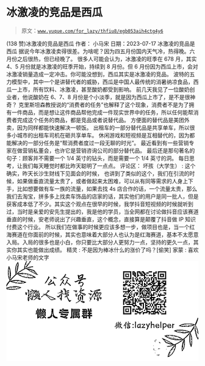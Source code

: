 # 冰激凌的竞品是西瓜

> 原文：[`www.yuque.com/for_lazy/thfiu8/egb053aih4ctg4y6`](https://www.yuque.com/for_lazy/thfiu8/egb053aih4ctg4y6)

<ne-h2 id="f922bcbd" data-lake-id="f922bcbd"><ne-heading-ext><ne-heading-anchor></ne-heading-anchor><ne-heading-fold></ne-heading-fold></ne-heading-ext><ne-heading-content><ne-text id="u3df7eedb">(138 赞)冰激凌的竞品是西瓜</ne-text></ne-heading-content></ne-h2> <ne-p id="u15768858" data-lake-id="u15768858"><ne-text id="ucc9d36a6">作者： 小马宋</ne-text></ne-p> <ne-p id="u663ac95a" data-lake-id="u663ac95a"><ne-text id="uf44087e9">日期：2023-07-17</ne-text></ne-p> <ne-p id="u4f7a9f00" data-lake-id="u4f7a9f00"><ne-text id="uead71d9e">冰激凌的竞品是西瓜</ne-text> <ne-text id="u7d74acbc">据说今年冰激凌卖得很差。为啥呢？因为四五月份国内天气冷，热得晚。六月份之后很热，但已经晚了。</ne-text> <ne-text id="ub837436b">很多人可能会认为，冰激凌的旺季在 678 月，其实 4、5 月份就是冰激凌的旺季开始，持续到 8 月份。但 6 月份因为西瓜上市，会对冰激凌销量造成一定冲击。你可能没想到，西瓜其实是冰激凌的竞品。</ne-text> <ne-text id="u1718d2d3">波特的五力模型中，其中一个是讲替代者的威胁，西瓜是中国人最传统的消暑纳凉食品，西瓜一上市，所有饮料、冰激凌，甚至酸奶都受到影响。</ne-text> <ne-text id="ue82a9768">前几天我见了一位酸奶创业者，他说酸奶在 6、7、8 月份是个小淡季，就是因为西瓜上市了，是不是很神奇？</ne-text> <ne-text id="ua8e8fa6d">克里斯坦森教授说的“消费者的任务”也解释了这个现象，消费者不是为了拥有一件商品，而是想让这件商品帮他完成一件现实世界中的任务，所以任何能帮消费者完成这个任务的商品，都是竞品或者说替代品。</ne-text> <ne-text id="uec72e39b">方便面的替代品是美团外卖，因为同样都能快速解决一顿饭。</ne-text> <ne-text id="uaefdd8ee">出租车的一部分替代品是共享单车，所以很多小城市的出租车司机在砸共享单车。</ne-text> <ne-text id="udb10a97b">休闲游戏和短视频是互相替代的，因为都能解决的一部分任务是“帮消费者度过一段无聊的时光”。</ne-text> <ne-text id="u058e1596">最近看到有一些营销专家在做营销私董会，也许它是营销咨询公司的部分替代品。</ne-text> <ne-text id="u20494a05">最后还是那句著名的句子：顾客并不需要一个 1/4 英寸的钻头，而是需要一个 1/4 英寸的洞。</ne-text> <ne-text id="ud7be8e8f">每日思考，让我们每天睡觉时都比昨天聪明了一点点。</ne-text></ne-p> <ne-hole id="u6c1a8c2f" data-lake-id="u6c1a8c2f"><ne-card data-card-name="hr" data-card-type="block" id="E0u0t" data-event-boundary="card"><ne-p id="u55eac239" data-lake-id="u55eac239"><ne-text id="uacb53455">评论区：</ne-text></ne-p> <ne-p id="u1b05910e" data-lake-id="u1b05910e"><ne-text id="u607a7044">坏孩（大学生） : 这个确实，昨天长沙生财线下见面会的时候， 也讲到了类似的这个，我们在引流的时候，如果做垂直流量太贵了，或者做起来太困难，可以从有同等需求的人身上下手，比如想要做有车一族的流量，如果去找 4s 店合作的话，一个流量太贵，那么我们去淘宝，拼多多上找卖车饰品的店家的话，其实他们的用户是同一批人，但是获客成本低了不少。其实这个观点在很早的时候，我学抖音短视频的时候就听到过，当时是亲爱的安先生提出的，我是他的学员，当全网都在讨论做抖音应该赛道垂直的时候，安老师说出了兴趣垂直，这个概念，直接算是颠覆了抖音做 IP 知识付费这个行业。</ne-text> <ne-text id="u8658e6c2">所以我们在做事的时候更应该多想一步，做项目也是，当一个红海赛道在你面前的时候，其实也意味着大部分人也认为是红海赛道，基本不太愿意入局。入局的很多也是小白，你只要比大部分人更努力一点，坚持的更久一点，其实你其实也能做出成绩。</ne-text> <ne-text id="ue2318ee1">精灵 : 不是因为棒冰什么的涨价了吗？[偷笑]</ne-text> <ne-text id="u3945c469">家蒙 : 喜欢小马宋老师的文字</ne-text></ne-p> <ne-p id="ub6cc9649" data-lake-id="ub6cc9649"><ne-card data-card-name="image" data-card-type="inline" id="zKejU" data-event-boundary="card">![](img/894d30a529e7c37bcd3392323c99941c.png)  <ne-hole id="uece7e686" data-lake-id="uece7e686"><ne-card data-card-name="hr" data-card-type="block" id="mB6yP" data-event-boundary="card"></ne-card></ne-hole></ne-card></ne-p></ne-card></ne-hole>